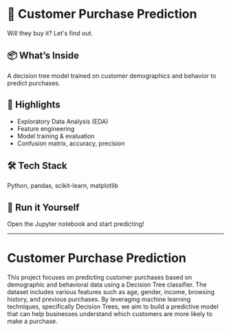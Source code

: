 # 🛒 Customer Purchase Prediction

Will they buy it? Let's find out.

## 📦 What’s Inside
A decision tree model trained on customer demographics and behavior to predict purchases.

## 🧠 Highlights
- Exploratory Data Analysis (EDA)
- Feature engineering
- Model training & evaluation
- Confusion matrix, accuracy, precision

## 🛠️ Tech Stack
Python, pandas, scikit-learn, matplotlib

## 🧪 Run it Yourself
Open the Jupyter notebook and start predicting!

---
# Customer Purchase Prediction 
This project focuses on predicting customer purchases based on demographic and behavioral data using a Decision Tree classifier. The dataset includes various features such as age, gender, income, browsing history, and previous purchases. By leveraging machine learning techniques, specifically Decision Trees, we aim to build a predictive model that can help businesses understand which customers are more likely to make a purchase.
